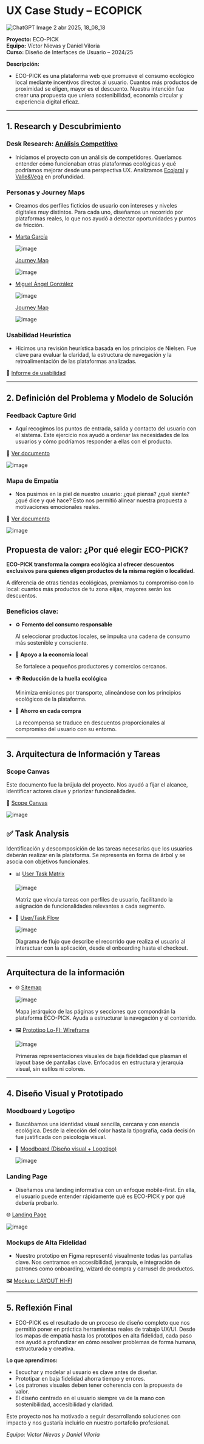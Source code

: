 # UX Case Study – ECOPICK

![ChatGPT Image 2 abr 2025, 18_08_18](https://github.com/user-attachments/assets/35254ec5-2a03-4713-9782-fd8aad4ed006)

**Proyecto:** ECO-PICK  
**Equipo:** Víctor Nievas y Daniel Viloria  
**Curso:** Diseño de Interfaces de Usuario – 2024/25

**Descripción:**  
- ECO-PICK es una plataforma web que promueve el consumo ecológico local mediante incentivos directos al usuario.
  Cuantos más productos de proximidad se eligen, mayor es el descuento. Nuestra intención fue crear una propuesta que uniera sostenibilidad, economía circular y experiencia digital eficaz.

---

## 1. Research y Descubrimiento

### Desk Research: [Análisis Competitivo](https://github.com/VictorNievas/UX_CaseStudy/blob/master/P1/Competitor%20Analysis.pdf)
- Iniciamos el proyecto con un análisis de competidores.
  Queríamos entender cómo funcionaban otras plataformas ecológicas y qué podríamos mejorar desde una perspectiva UX.
  Analizamos [Ecojaral](https://ecojaral.com/) y [Valle&Vega](https://tienda.valleyvega.org/es/) en profundidad.  

### Personas y Journey Maps
- Creamos dos perfiles ficticios de usuario con intereses y niveles digitales muy distintos. Para cada uno, diseñamos un recorrido por plataformas reales,
  lo que nos ayudó a detectar oportunidades y puntos de fricción.

- [Marta García](https://github.com/VictorNievas/UX_CaseStudy/blob/master/P1/Persona%20%231.png)

  ![image](https://github.com/user-attachments/assets/47e3a10e-4be2-4fa5-a1cc-520fa0539449)
  
  [Journey Map](https://github.com/VictorNievas/UX_CaseStudy/blob/master/P1/Journey%20Map%20%231.png)

  ![image](https://github.com/user-attachments/assets/3e891b67-431f-4d98-aed3-e8a84e00f80e)

- [Miguel Ángel González](https://github.com/VictorNievas/UX_CaseStudy/blob/master/P1/Persona%20%232.png)

  ![image](https://github.com/user-attachments/assets/1273dc57-39f3-498a-b629-fb6971a387e7)
  
  [Journey Map](https://github.com/VictorNievas/UX_CaseStudy/blob/master/P1/User%20Journey%20Map%202.pdf)

  ![image](https://github.com/user-attachments/assets/7014ec7f-e3cc-419d-b7d5-ddf1d855d5b2)


### Usabilidad Heurística
- Hicimos una revisión heurística basada en los principios de Nielsen. Fue clave para evaluar la claridad, la estructura de navegación y la retroalimentación de las plataformas analizadas.  

📄 [Informe de usabilidad](https://github.com/VictorNievas/UX_CaseStudy/blob/master/P1/Usability-review-Valle%26Vega.xlsx)

---

## 2. Definición del Problema y Modelo de Solución

### Feedback Capture Grid  
- Aquí recogimos los puntos de entrada, salida y contacto del usuario con el sistema. Este ejercicio nos ayudó a ordenar las necesidades de los usuarios y cómo podríamos responder a ellas con el producto.  

🧠 [Ver documento](https://github.com/VictorNievas/UX_CaseStudy/blob/master/P2/Feedback%20Capture%20Grid%20-%20VNDV.pdf)

 ![image](https://github.com/user-attachments/assets/2120e39f-9d68-4e8e-9529-9b28be2e75cf)

### Mapa de Empatía  
- Nos pusimos en la piel de nuestro usuario: ¿qué piensa? ¿qué siente? ¿qué dice y qué hace? Esto nos permitió alinear nuestra propuesta a motivaciones emocionales reales.

🎯 [Ver documento](https://github.com/VictorNievas/UX_CaseStudy/blob/master/P2/Empathy_Customer_Map.pdf)

 ![image](https://github.com/user-attachments/assets/6325d72b-115f-4200-bd41-43d59997c0f1)
  

## Propuesta de valor: ¿Por qué elegir ECO-PICK?

**ECO-PICK transforma la compra ecológica al ofrecer descuentos exclusivos para quienes eligen productos de la misma región o localidad.**

A diferencia de otras tiendas ecológicas, premiamos tu compromiso con lo local: cuantos más productos de tu zona elijas, mayores serán los descuentos.

### Beneficios clave:

- ♻️ **Fomento del consumo responsable**
   
  Al seleccionar productos locales, se impulsa una cadena de consumo más sostenible y consciente.

- 💼 **Apoyo a la economía local**
  
  Se fortalece a pequeños productores y comercios cercanos.

- 🌍 **Reducción de la huella ecológica**
  
  Minimiza emisiones por transporte, alineándose con los principios ecológicos de la plataforma.

- 💸 **Ahorro en cada compra**
  
  La recompensa se traduce en descuentos proporcionales al compromiso del usuario con su entorno.

---

## 3. Arquitectura de Información y Tareas

### Scope Canvas  
Este documento fue la brújula del proyecto. Nos ayudó a fijar el alcance, identificar actores clave y priorizar funcionalidades.  

📐 [Scope Canvas](https://github.com/VictorNievas/UX_CaseStudy/blob/master/P2/Scope%20Canvas.pdf)

   ![image](https://github.com/user-attachments/assets/c00e7a86-0efe-49db-bee2-e893b101d078)

## ✅ Task Analysis
  
  Identificación y descomposición de las tareas necesarias que los usuarios deberán realizar en la plataforma.
  Se representa en forma de árbol y se asocia con objetivos funcionales.

- 📊 [User Task Matrix](https://github.com/VictorNievas/UX_CaseStudy/blob/master/P2/Funcionalidades.xlsx)

  ![image](https://github.com/user-attachments/assets/8ec8443f-edba-4208-8e5c-fca704e7edf1)

  Matriz que vincula tareas con perfiles de usuario, facilitando la asignación de funcionalidades relevantes a cada segmento.

- 🔄 [User/Task Flow](https://github.com/VictorNievas/UX_CaseStudy/blob/master/P2/User%20Flow.pdf)

  ![image](https://github.com/user-attachments/assets/37938b39-f536-4507-bed6-780e8b403fcb)
  
  Diagrama de flujo que describe el recorrido que realiza el usuario al interactuar con la aplicación, desde el onboarding hasta el checkout.

---

## Arquitectura de la información

- 🌐 [Sitemap](https://github.com/VictorNievas/UX_CaseStudy/blob/master/P2/SiteMap%20-VNDV.pdf)

  ![image](https://github.com/user-attachments/assets/f09fe4a4-c0a1-49d8-8a6d-10d05c0d5353)
  
  Mapa jerárquico de las páginas y secciones que compondrán la plataforma ECO-PICK. Ayuda a estructurar la navegación y el contenido.

- 🖼️ [Prototipo Lo-FI: Wireframe](https://github.com/VictorNievas/UX_CaseStudy/blob/master/P2/Prototipos%20-%20VNDV.pdf)

  ![image](https://github.com/user-attachments/assets/9360f2ad-650c-463a-b2a5-6dc91352aede)

  Primeras representaciones visuales de baja fidelidad que plasman el layout base de pantallas clave.
  Enfocados en estructura y jerarquía visual, sin estilos ni colores.

---

## 4. Diseño Visual y Prototipado

### Moodboard y Logotipo  

- Buscábamos una identidad visual sencilla, cercana y con esencia ecológica. Desde la elección del color hasta la tipografía, cada decisión fue justificada con psicología visual.  

- 🎨 [Moodboard (Diseño visual + Logotipo)](https://github.com/VictorNievas/UX_CaseStudy/blob/master/P3/Moodboard%20EcoPick%20.pdf)
 
   ![image](https://github.com/user-attachments/assets/3b8fa6fc-adda-4771-a10a-9c9f83bd6988)

### Landing Page  

- Diseñamos una landing informativa con un enfoque mobile-first. En ella, el usuario puede entender rápidamente qué es ECO-PICK y por qué debería probarlo.  

🌐 [Landing Page](https://github.com/VictorNievas/UX_CaseStudy/blob/master/P3/Landing_Page.pdf)

  ![image](https://github.com/user-attachments/assets/f979138a-2133-4684-b41c-2e8af6233d6b)

### Mockups de Alta Fidelidad  

- Nuestro prototipo en Figma representó visualmente todas las pantallas clave. Nos centramos en accesibilidad, jerarquía, e integración de patrones como onboarding, wizard de compra y carrusel de productos.  

 🖼️ [Mockup: LAYOUT HI-FI](https://github.com/VictorNievas/UX_CaseStudy/blob/master/P3/Layout%20%2B%20Simulacion%20-%20VNDV.pdf)

---

## 5. Reflexión Final

- ECO-PICK es el resultado de un proceso de diseño completo que nos permitió poner en práctica herramientas reales de trabajo UX/UI.
  Desde los mapas de empatía hasta los prototipos en alta fidelidad, cada paso nos ayudó a profundizar en cómo resolver problemas de   forma humana, estructurada y creativa.

**Lo que aprendimos:**
- Escuchar y modelar al usuario es clave antes de diseñar.
- Prototipar en baja fidelidad ahorra tiempo y errores.
- Los patrones visuales deben tener coherencia con la propuesta de valor.
- El diseño centrado en el usuario siempre va de la mano con sostenibilidad, accesibilidad y claridad.

Este proyecto nos ha motivado a seguir desarrollando soluciones con impacto y nos gustaría incluirlo en nuestro portafolio profesional.

_Equipo: Víctor Nievas y Daniel Viloria_

